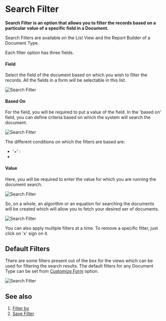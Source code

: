 <!-- add-breadcrumbs -->
# Search Filter

**Search Filter is an option that allows you to filter the records based on a particular value of a specific field in a Document.** 

Search Filters are available on the List View and the Report Builder of a Document Type.

Each filter option has three fields.

#### Field

Select the field of the document based on which you wish to filter the records. All the fields in a form will be selectable in this list.

![Search Filter](/docs/v12/assets/img/using-erpnext/using-search-filer-1.png)

#### Based On

For the field, you will be required to put a value of the field. In the 'based on' field, you can define criteria based on which the system will search the document. 

![Search Filter](/docs/v12/assets/img/using-erpnext/using-search-filter-2.png)

The different conditions on which the filters are based are:

* '=' : 
* 

#### Value

Here, you will be required to enter the value for which you are running the document search. 

![Search Filter](/docs/v12/assets/img/using-erpnext/using-search-filter-3.png)

So, on a whole, an algorithm or an equation for searching the documents will be created which will allow you to fetch your desired ser of documents.

![Search Filter](/docs/v12/assets/img/using-erpnext/using-search-filter.gif)

You can also apply multiple filters at a time. To remove a specific filter, just click on 'x' sign on it.

## Default Filters

There are some filters present out of the box for the views which can be used for filtering the search results. The default filters for any Document Type can be set from [Customize Form](/docs/user/manual/en/customize-erpnext/custom-field#12-more-properties) option. 

![Search Filter](/docs/v12/assets/img/using-erpnext/using-search-filter-4.png)

## See also

1. [Filter by](/docs/user/manual/en/using-erpnext/filter-by)
1. [Save Filter](/docs/user/manual/en/using-erpnext/save-filter)

<!-- markdown -->
